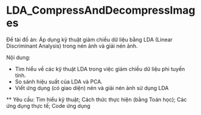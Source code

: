 # LDA_CompressAndDecompressImages
Đề tài đồ án: Áp dụng kỹ thuật giảm chiều dữ liệu bằng LDA (Linear Discriminant Analysis) trong nén ảnh và giải nén ảnh.

Nội dung:
- Tìm hiểu về các kỹ thuật LDA trong việc giảm chiều dữ liệu phi tuyến tính.
- So sánh hiệu suất của LDA và PCA.
- Viết ứng dụng (có giao diện) nén và giải nén ảnh sử dụng LDA

** Yêu cầu: Tìm hiểu kỹ thuật; Cách thức thực hiện (bằng Toán học); Các ứng dụng thực tế; Code ứng dụng
